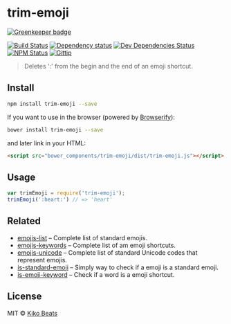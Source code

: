 # trim-emoji

[![Greenkeeper badge](https://badges.greenkeeper.io/Kikobeats/trim-emoji.svg)](https://greenkeeper.io/)

[![Build Status](http://img.shields.io/travis/Kikobeats/trim-emoji/master.svg?style=flat-square)](https://travis-ci.org/Kikobeats/trim-emoji)
[![Dependency status](http://img.shields.io/david/Kikobeats/trim-emoji.svg?style=flat-square)](https://david-dm.org/Kikobeats/trim-emoji)
[![Dev Dependencies Status](http://img.shields.io/david/dev/Kikobeats/trim-emoji.svg?style=flat-square)](https://david-dm.org/Kikobeats/trim-emoji#info=devDependencies)
[![NPM Status](http://img.shields.io/npm/dm/trim-emoji.svg?style=flat-square)](https://www.npmjs.org/package/trim-emoji)
[![Gittip](http://img.shields.io/gittip/Kikobeats.svg?style=flat-square)](https://www.gittip.com/Kikobeats/)


> Deletes ':' from the begin and the end of an emoji shortcut.

## Install

```bash
npm install trim-emoji --save
```

If you want to use in the browser (powered by [Browserify](http://browserify.org/)):

```bash
bower install trim-emoji --save
```

and later link in your HTML:

```html
<script src="bower_components/trim-emoji/dist/trim-emoji.js"></script>
```

## Usage

```js
var trimEmoji = require('trim-emoji');
trimEmoji(':heart:') // => 'heart'
```

## Related

* [emojis-list](https://github.com/Kikobeats/emojis-list) – Complete list of standard emojis.
* [emojis-keywords](https://github.com/Kikobeats/emojis-keywords) – Complete list of am emoji shortcuts.
* [emojis-unicode](https://github.com/Kikobeats/emojis-unicode) – Complete list of standard Unicode codes that represent emojis.
* [is-standard-emoji](https://github.com/kikobeats/is-standard-emoji) – Simply way to check if a emoji is a standard emoji. 
* [is-emoji-keyword](https://github.com/Kikobeats/is-emoji-keyword) – Check if a word is a emoji shortcut.

## License

MIT © [Kiko Beats](http://www.kikobeats.com)
